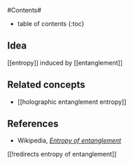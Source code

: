 
#Contents#
* table of contents
{:toc}

## Idea

[[entropy]] induced by [[entanglement]]

## Related concepts

* [[holographic entanglement entropy]]

## References

* Wikipedia, _[Entropy of entanglement](http://en.wikipedia.org/wiki/Entropy_of_entanglement)_

[[!redirects entropy of entanglement]]

